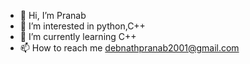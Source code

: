 - 👋 Hi, I’m Pranab
- 👀 I’m interested in python,C++
- 🌱 I’m currently learning C++
- 📫 How to reach me debnathpranab2001@gmail.com

<!---
Strohyim/Strohyim is a ✨ special ✨ repository because its `README.md` (this file) appears on your GitHub profile.
You can click the Preview link to take a look at your changes.
--->
